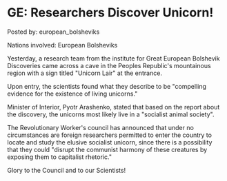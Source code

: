# GE: Researchers Discover Unicorn!

Posted by: european_bolsheviks

Nations involved: European Bolsheviks

Yesterday, a research team from the institute for Great European Bolshevik Discoveries came across a cave in the Peoples Republic's mountainous region with a sign titled "Unicorn Lair" at the entrance. 

Upon entry, the scientists found what they describe to be "compelling evidence for the existence of living unicorns."

Minister of Interior, Pyotr Arashenko, stated that based on the report about the discovery, the unicorns most likely live in a "socialist animal society". 

The Revolutionary Worker's council has announced that under no circumstances are foreign researchers permitted to enter the country to locate and study the elusive socialist unicorn, since there is a possibility that they could "disrupt the communist harmony of these creatures by exposing them to capitalist rhetoric." 

Glory to the Council and to our Scientists!